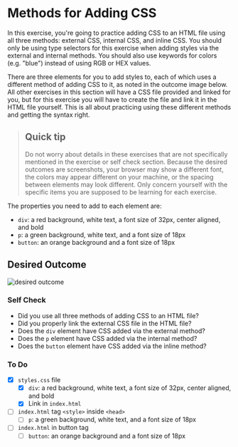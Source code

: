 # Methods for Adding CSS

In this exercise, you're going to practice adding CSS to an HTML file using all three methods: external CSS, internal CSS, and inline CSS. You should only be using type selectors for this exercise when adding styles via the external and internal methods. You should also use keywords for colors (e.g. "blue") instead of using RGB or HEX values.

There are three elements for you to add styles to, each of which uses a different method of adding CSS to it, as noted in the outcome image below. All other exercises in this section will have a CSS file provided and linked for you, but for this exercise you will have to create the file and link it in the HTML file yourself. This is all about practicing using these different methods and getting the syntax right.

> ## Quick tip
>
> Do not worry about details in these exercises that are not specifically mentioned in the exercise or self check section. Because the desired outcomes are screenshots, your browser may show a different font, the colors may appear different on your machine, or the spacing between elements may look different. Only concern yourself with the specific items you are supposed to be learning for each exercise.

The properties you need to add to each element are:

- `div`: a red background, white text, a font size of 32px, center aligned, and bold
- `p`: a green background, white text, and a font size of 18px
- `button`: an orange background and a font size of 18px

## Desired Outcome

![desired outcome](./desired-outcome.png)

### Self Check

- Did you use all three methods of adding CSS to an HTML file?
- Did you properly link the external CSS file in the HTML file?
- Does the `div` element have CSS added via the external method?
- Does the `p` element have CSS added via the internal method?
- Does the `button` element have CSS added via the inline method?

### To Do

- [x] `styles.css` file
  - [x] `div`: a red background, white text, a font size of 32px, center aligned, and bold
  - [x] Link in `index.html`
- [ ] `index.html` tag `<style>` inside `<head>`
  - [ ] `p`: a green background, white text, and a font size of 18px
- [ ] `index.html` in button tag
  - [ ] `button`: an orange background and a font size of 18px
